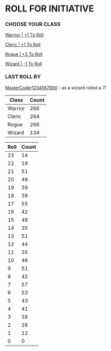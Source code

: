 # ROLL FOR INITIATIVE
### CHOOSE YOUR CLASS

[Warrior | +1 To Roll](https://github.com/benjaminsampica/benjaminsampica/issues/new?title=roll%7Cwarrior&body=Just+click+%27Submit+new+issue%27.)

[Cleric | +1 To Roll](https://github.com/benjaminsampica/benjaminsampica/issues/new?title=roll%7Ccleric&body=Just+click+%27Submit+new+issue%27.)

[Rogue | +3 To Roll](https://github.com/benjaminsampica/benjaminsampica/issues/new?title=roll%7Crogue&body=Just+click+%27Submit+new+issue%27.)

[Wizard | -1 To Roll](https://github.com/benjaminsampica/benjaminsampica/issues/new?title=roll%7Cwizard&body=Just+click+%27Submit+new+issue%27.)
### LAST ROLL BY
[MasterCoder1234567890](https://www.github.com/MasterCoder1234567890) - as a wizard rolled a 7!

|Class|Count|
|-|-|
|Warrior|266|
|Cleric|264|
|Rogue|266|
|Wizard|134|

|Roll|Count|
|-|-|
|23|14
|22|19
|21|51
|20|49
|19|39
|18|38
|17|55
|16|42
|15|49
|14|35
|13|51
|12|44
|11|35
|10|46
|9|51
|8|42
|7|57
|6|53
|5|43
|4|41
|3|38
|2|26
|1|12
|0|0
